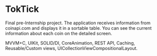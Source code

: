 # TokTick

Final pre-Internship project.
The application receives information from coinapi.com and displays it in a sortable table. You can see the current information about each coin on the detailed screen.

MVVM+C, UIKit, SOLID/DI, CoreAnimation, REST API, Caching, Reusable/Custom views, UICollectionViewCompositionalLayout.
